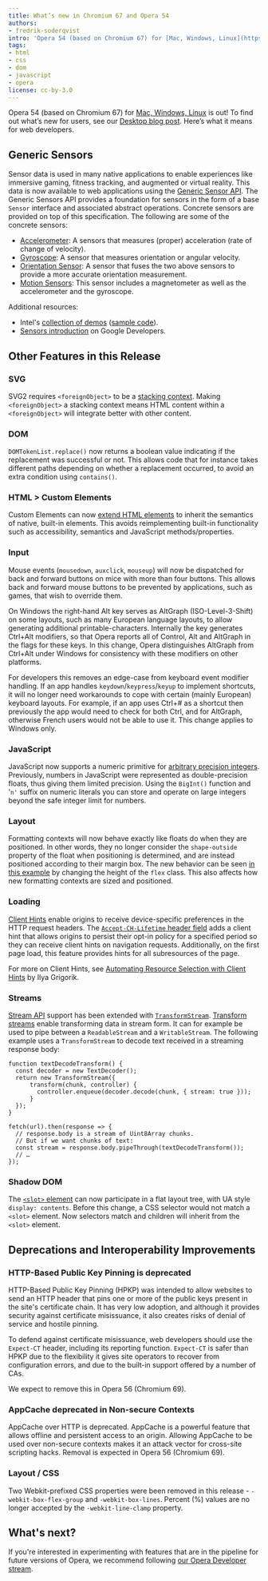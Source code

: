 ```yaml
---
title: What’s new in Chromium 67 and Opera 54
authors:
- fredrik-soderqvist
intro: 'Opera 54 (based on Chromium 67) for [Mac, Windows, Linux](https://www.opera.com/computer) is out! To find out what’s new for users, see our [Desktop blog post](https://blogs.opera.com/desktop/2018/06/opera-54-stable/). Here’s what it means for web developers.'
tags:
- html
- css
- dom
- javascript
- opera
license: cc-by-3.0
---
```


Opera 54 (based on Chromium 67) for [Mac, Windows, Linux](https://www.opera.com/computer) is out! To
find out what’s new for users, see our [Desktop blog post](https://blogs.opera.com/desktop/2018/06/opera-54-stable/).
Here’s what it means for web developers.

## Generic Sensors

Sensor data is used in many native applications to enable experiences like immersive gaming, fitness tracking, and
augmented or virtual reality. This data is now available to web applications using the [Generic Sensor API](https://www.w3.org/TR/generic-sensor/).
The Generic Sensors API provides a foundation for sensors in the form of a base `Sensor` interface and associated
abstract operations. Concrete sensors are provided on top of this specification. The following are some of the concrete
sensors:

* [Accelerometer](https://w3c.github.io/accelerometer/): A sensors that measures (proper) acceleration (rate of change
  of velocity).
* [Gyroscope](https://w3c.github.io/gyroscope/): A sensor that measures orientation or angular velocity.
* [Orientation Sensor](https://w3c.github.io/orientation-sensor/): A sensor that fuses the two above sensors to provide
  a more accurate orientation measurement.
* [Motion Sensors](https://w3c.github.io/motion-sensors/): This sensor includes a magnetometer as well as the
  accelerometer and the gyroscope.

Additional resources:

* Intel's [collection of demos](https://intel.github.io/generic-sensor-demos/) ([sample code](https://github.com/intel/generic-sensor-demos)).
* [Sensors introduction](https://developers.google.com/web/updates/2017/09/sensors-for-the-web) on Google Developers.

## Other Features in this Release

### SVG

SVG2 requires `<foreignObject>` to be a [stacking context](https://svgwg.org/svg2-draft/single-page.html#render-EstablishingStackingContex).
Making `<foreignObject>` a stacking context means HTML content within a `<foreignObject>` will integrate better with other content.

### DOM

`DOMTokenList.replace()` now returns a boolean value indicating if the replacement was successful or not. This allows code that
for instance takes different paths depending on whether a replacement occurred, to avoid an extra condition using
`contains()`.

### HTML > Custom Elements

Custom Elements can now [extend HTML elements](https://developers.google.com/web/fundamentals/web-components/customelements#extendhtml)
to inherit the semantics of native, built-in elements. This avoids reimplementing built-in functionality such as
accessibility, semantics and JavaScript methods/properties.

### Input

Mouse events (`mousedown`, `auxclick`, `mouseup`) will now be dispatched for back and forward buttons on mice with more
than four buttons. This allows back and forward mouse buttons to be prevented by applications, such as games, that wish
to override them.

On Windows the right-hand Alt key serves as AltGraph (ISO-Level-3-Shift) on some layouts, such as many European language
layouts, to allow generating additional printable-characters. Internally the key generates Ctrl+Alt modifiers, so that
Opera reports all of Control, Alt and AltGraph in the flags for these keys. In this change, Opera distinguishes AltGraph
from Ctrl+Alt under Windows for consistency with these modifiers on other platforms.

For developers this removes an edge-case from keyboard event modifier handling. If an app handles
`keydown`/`keypress`/`keyup` to implement shortcuts, it will no longer need workarounds to cope with certain (mainly
European) keyboard layouts. For example, if an app uses Ctrl+# as a shortcut then previously the app would need to check
for both Ctrl, and for AltGraph, otherwise French users would not be able to use it. This change applies to Windows
only.

### JavaScript

JavaScript now supports a numeric primitive for [arbitrary precision integers](https://developers.google.com/web/updates/2018/05/bigint).
Previously, numbers in JavaScript were represented as double-precision floats, thus giving them limited precision. Using
the `BigInt()` function and '`n'` suffix on numeric literals you can store and operate on large integers beyond the safe
integer limit for numbers.

### Layout

Formatting contexts will now behave exactly like floats do when they are positioned. In other words, they no longer
consider the `shape-outside` property of the float when positioning is determined, and are instead positioned according
to their margin box. The new behavior can be seen [in this example](https://jsbin.com/ciwagicedo/edit?html,output) by
changing the height of the `flex` class. This also affects how new formatting contexts are sized and positioned.

### Loading

[Client Hints](http://httpwg.org/http-extensions/client-hints.html) enable origins to receive device-specific
preferences in the HTTP request headers. The [`Accept-CH-Lifetime` header field](http://httpwg.org/http-extensions/client-hints.html#accept-ch-lifetime)
adds a client hint that allows origins to persist their opt-in policy for a specified period so they can receive client
hints on navigation requests. Additionally, on the first page load, this feature provides hints for all subresources of
the page.

For more on Client Hints, see [Automating Resource Selection with Client
Hints](https://developers.google.com/web/updates/2015/09/automating-resource-selection-with-client-hints) by Ilya
Grigorik.

### Streams

[Stream API](https://streams.spec.whatwg.org) support has been extended with [`TransformStream`](https://streams.spec.whatwg.org/#ts-class).
[Transform streams](https://streams.spec.whatwg.org/#ts) enable transforming data in stream form. It can for example be
used to pipe between a `ReadableStream` and a `WritableStream`. The following example uses a `TransformStream` to decode
text received in a streaming response body:

    function textDecodeTransform() {
      const decoder = new TextDecoder();
      return new TransformStream({
          transform(chunk, controller) {
            controller.enqueue(decoder.decode(chunk, { stream: true }));
          }
      });
    }

    fetch(url).then(response => {
      // response.body is a stream of Uint8Array chunks.
      // But if we want chunks of text:
      const stream = response.body.pipeThrough(textDecodeTransform());
      // …
    });


### Shadow DOM

The [`<slot>` element](https://html.spec.whatwg.org/multipage/scripting.html#the-slot-element) can now participate in a
flat layout tree, with UA style `display: contents`. Before this change, a CSS selector would not match a `<slot>`
element. Now selectors match and children will inherit from the `<slot>` element.


## Deprecations and Interoperability Improvements

### HTTP-Based Public Key Pinning is deprecated

HTTP-Based Public Key Pinning (HPKP) was intended to allow websites to send an HTTP header that pins one or more of the
public keys present in the site's certificate chain. It has very low adoption, and although it provides security against
certificate misissuance, it also creates risks of denial of service and hostile pinning.

To defend against certificate misissuance, web developers should use the `Expect-CT` header, including its reporting
function. `Expect-CT` is safer than HPKP due to the flexibility it gives site operators to recover from configuration
errors, and due to the built-in support offered by a number of CAs.

We expect to remove this in Opera 56 (Chromium 69).

### AppCache deprecated in Non-secure Contexts

AppCache over HTTP is deprecated. AppCache is a powerful feature that allows offline and persistent access to an
origin. Allowing AppCache to be used over non-secure contexts makes it an attack vector for cross-site scripting hacks.
Removal is expected in Opera 56 (Chromium 69).

### Layout / CSS

Two Webkit-prefixed CSS properties were been removed in this release - `-webkit-box-flex-group` and
`-webkit-box-lines`. Percent (%) values are no longer accepted by the `-webkit-line-clamp` property.


## What's next?

If you're interested in experimenting with features that are in the
pipeline for future versions of Opera, we recommend following [our
Opera Developer stream](https://www.opera.com/developer).
